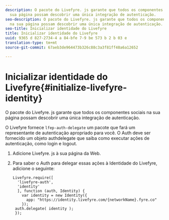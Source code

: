 ```yaml
---
description: O pacote do Livefyre. js garante que todos os componentes sociais na
  sua página possam descobrir uma única integração de autenticação.
seo-description: O pacote do Livefyre. js garante que todos os componentes sociais
  na sua página possam descobrir uma única integração de autenticação.
seo-title: Inicializar identidade do Livefyre
title: Inicializar identidade do Livefyre
uuid: 9365 d 827-2734-4 a 84-bfe 7-9 be 573 b 2 b 03 e
translation-type: tm+mt
source-git-commit: 67aeb3de964473b326c88c3a3f81ff48a6a12652

---
```



# Inicializar identidade do Livefyre{#initialize-livefyre-identity}

O pacote do Livefyre. js garante que todos os componentes sociais na sua página possam descobrir uma única integração de autenticação.

O Livefyre fornece `lfep-auth-delegate` um pacote que fará um representante de autenticação apropriado para você. O Auth deve ser fornecido um objeto authdelegate que saiba como executar ações de autenticação, como login e logout.

1. Adicione Livefyre. js à sua página da Web.
1. Para saber o Auth para delegar essas ações à Identidade do Livefyre, adicione o seguinte:

   ```
   Livefyre.require([ 
     'livefyre-auth', 
     'identity' 
     ], function (auth, Identity) { 
       var identity = new Identity({ 
         app: "https://identity.livefyre.com/{networkName}.fyre.co" 
       }); 
    auth.delegate( identity ); 
    });
   ```
